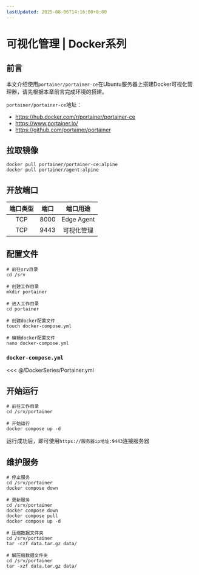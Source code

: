 ```yaml
---
lastUpdated: 2025-08-06T14:16:00+8:00
---
```


# 可视化管理 | Docker系列

## 前言

本文介绍使用`portainer/portainer-ce`在Ubuntu服务器上搭建Docker可视化管理器，请先根据本章前言完成环境的搭建。

`portainer/portainer-ce`地址：

- <https://hub.docker.com/r/portainer/portainer-ce>
- <https://www.portainer.io/>
- <https://github.com/portainer/portainer>

## 拉取镜像

```shell
docker pull portainer/portainer-ce:alpine
docker pull portainer/agent:alpine
```

## 开放端口

| 端口类型 | 端口  |  端口用途  |
| :------: | :---: | :--------: |
|   TCP    | 8000  | Edge Agent |
|   TCP    | 9443  | 可视化管理 |

## 配置文件

```shell
# 前往srv目录
cd /srv

# 创建工作目录
mkdir portainer

# 进入工作目录
cd portainer

# 创建docker配置文件
touch docker-compose.yml

# 编辑docker配置文件
nano docker-compose.yml
```

### `docker-compose.yml`

<<< @/DockerSeries/Portainer.yml

## 开始运行

```shell
# 前往工作目录
cd /srv/portainer

# 开始运行
docker compose up -d
```

运行成功后，即可使用`https://服务器ip地址:9443`连接服务器

## 维护服务

```shell
# 停止服务
cd /srv/portainer
docker compose down

# 更新服务
cd /srv/portainer
docker compose down
docker compose pull
docker compose up -d

# 压缩数据文件夹
cd /srv/portainer
tar -czf data.tar.gz data/

# 解压缩数据文件夹
cd /srv/portainer
tar -xzf data.tar.gz data/
```
